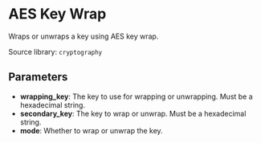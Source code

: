 # AES Key Wrap

Wraps or unwraps a key using AES key wrap.

Source library: `cryptography`

## Parameters

- **wrapping_key**: The key to use for wrapping or unwrapping. Must be a hexadecimal string.
- **secondary_key**: The key to wrap or unwrap. Must be a hexadecimal string.
- **mode**: Whether to wrap or unwrap the key.